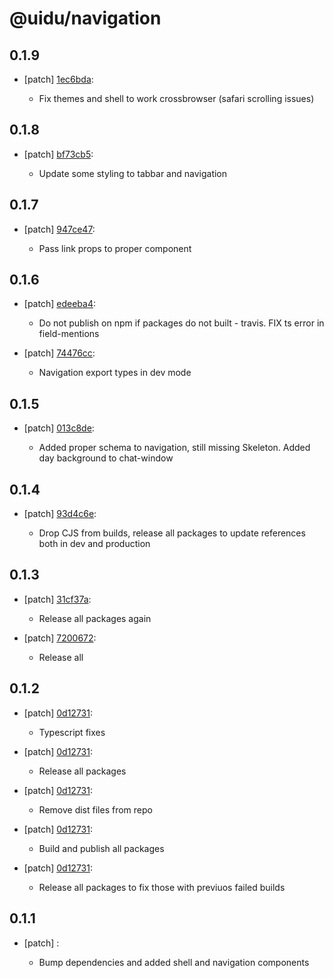 # @uidu/navigation

## 0.1.9
- [patch] [1ec6bda](https://github.org/uidu-org/guidu/commits/1ec6bda):

  - Fix themes and shell to work crossbrowser (safari scrolling issues)

## 0.1.8
- [patch] [bf73cb5](https://github.org/uidu-org/guidu/commits/bf73cb5):

  - Update some styling to tabbar and navigation

## 0.1.7
- [patch] [947ce47](https://github.org/uidu-org/guidu/commits/947ce47):

  - Pass link props to proper component

## 0.1.6
- [patch] [edeeba4](https://github.org/uidu-org/guidu/commits/edeeba4):

  - Do not publish on npm if packages do not built - travis. FIX ts error in field-mentions
- [patch] [74476cc](https://github.org/uidu-org/guidu/commits/74476cc):

  - Navigation export types in dev mode

## 0.1.5
- [patch] [013c8de](https://github.org/uidu-org/guidu/commits/013c8de):

  - Added proper schema to navigation, still missing Skeleton. Added day background to chat-window

## 0.1.4
- [patch] [93d4c6e](https://github.org/uidu-org/guidu/commits/93d4c6e):

  - Drop CJS from builds, release all packages to update references both in dev and production

## 0.1.3
- [patch] [31cf37a](https://github.org/uidu-org/guidu/commits/31cf37a):

  - Release all packages again
- [patch] [7200672](https://github.org/uidu-org/guidu/commits/7200672):

  - Release all

## 0.1.2
- [patch] [0d12731](https://github.org/uidu-org/guidu/commits/0d12731):

  - Typescript fixes
- [patch] [0d12731](https://github.org/uidu-org/guidu/commits/0d12731):

  - Release all packages
- [patch] [0d12731](https://github.org/uidu-org/guidu/commits/0d12731):

  - Remove dist files from repo
- [patch] [0d12731](https://github.org/uidu-org/guidu/commits/0d12731):

  - Build and publish all packages
- [patch] [0d12731](https://github.org/uidu-org/guidu/commits/0d12731):

  - Release all packages to fix those with previuos failed builds

## 0.1.1
- [patch] :

  - Bump dependencies and added shell and navigation components
